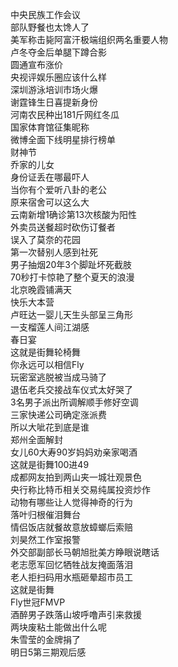 中央民族工作会议  
部队野餐也太馋人了  
美军称击毙阿富汗极端组织两名重要人物  
卢冬夺金后单腿下蹲合影  
圆通宣布涨价  
央视评娱乐圈应该什么样  
深圳游泳培训市场火爆  
谢霆锋生日喜提新身份  
河南农民种出181斤网红冬瓜  
国家体育馆征集昵称  
微博全面下线明星排行榜单  
财神节  
乔家的儿女  
身份证丢在哪最吓人  
当你有个爱听八卦的老公  
原来宿舍可以这么大  
云南新增1确诊第13次核酸为阳性  
外卖员送餐超时砍伤订餐者  
误入了莫奈的花园  
第一次替别人感到社死  
男子抽烟20年3个脚趾坏死截肢  
70秒打卡惊艳了整个夏天的浪漫  
北京晚霞铺满天  
快乐大本营  
卢旺达一婴儿天生头部呈三角形  
一支榴莲人间江湖感  
春日宴  
这就是街舞轮椅舞  
你永远可以相信Fly  
玩密室逃脱被当成马骑了  
退伍老兵交接战车仪式太好哭了  
3名男子派出所调解顺手修好空调  
三家快递公司确定涨派费  
所以大呲花到底是谁  
郑州全面解封  
女儿60大寿90岁妈妈劝亲家喝酒  
这就是街舞100进49  
成都网友拍到两山夹一城壮观景色  
央行称比特币相关交易纯属投资炒作  
动物有哪些让人觉得神奇的行为  
落叶归根催泪舞台  
情侣饭店就餐故意放蟑螂后索赔  
刘昊然工作室报警  
外交部副部长马朝旭批美方睁眼说瞎话  
老志愿军回忆牺牲战友掩面落泪  
老人拒扫码用水瓶砸晕超市员工  
这就是街舞  
Fly世冠FMVP  
酒醉男子跌落山坡呼噜声引来救援  
两块废粘土能做出什么呢  
朱雪莹的金牌捐了  
明日5第三期观后感  
